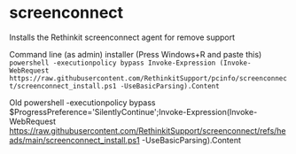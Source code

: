 # screenconnect
Installs the Rethinkit screenconnect agent for remove support


Command line (as admin) installer (Press Windows+R and paste this)  
`powershell -executionpolicy bypass Invoke-Expression (Invoke-WebRequest https://raw.githubusercontent.com/RethinkitSupport/pcinfo/screenconnect/screenconnect_install.ps1 -UseBasicParsing).Content`

Old
powershell -executionpolicy bypass $ProgressPreference='SilentlyContinue';Invoke-Expression(Invoke-WebRequest https://raw.githubusercontent.com/RethinkitSupport/screenconnect/refs/heads/main/screenconnect_install.ps1 -UseBasicParsing).Content 
